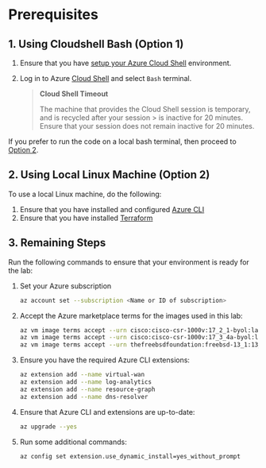 
# Prerequisites

## 1. Using Cloudshell Bash (Option 1)

1. Ensure that you have [setup your Azure Cloud Shell](https://learn.microsoft.com/en-us/azure/cloud-shell/overview) environment.

2. Log in to Azure [Cloud Shell](https://shell.azure.com) and select `Bash` terminal.

   > **Cloud Shell Timeout**
   >
   > The machine that provides the Cloud Shell session is temporary, and is recycled after your session > is inactive for 20 minutes. Ensure that your session does not remain inactive for 20 minutes.

If you prefer to run the code on a local bash terminal, then proceed to [Option 2](#using-local-linux-machine-option-2).

## 2. Using Local Linux Machine (Option 2)

To use a local Linux machine, do the following:

1. Ensure that you have installed and configured [Azure CLI](https://learn.microsoft.com/en-us/cli/azure/install-azure-cli)
2. Ensure that you have installed [Terraform](https://learn.hashicorp.com/tutorials/terraform/install-cli)

## 3. Remaining Steps

Run the following commands to ensure that your environment is ready for the lab:

1. Set your Azure subscription

   ```sh
   az account set --subscription <Name or ID of subscription>
   ```

2. Accept the Azure marketplace terms for the images used in this lab:
   ```sh
   az vm image terms accept --urn cisco:cisco-csr-1000v:17_2_1-byol:latest
   az vm image terms accept --urn cisco:cisco-csr-1000v:17_3_4a-byol:latest
   az vm image terms accept --urn thefreebsdfoundation:freebsd-13_1:13_1-release:13.1.0 -o none
   ```

3. Ensure you have the required Azure CLI extensions:
   ```sh
   az extension add --name virtual-wan
   az extension add --name log-analytics
   az extension add --name resource-graph
   az extension add --name dns-resolver
   ```

4. Ensure that Azure CLI and extensions are up-to-date:
   ```sh
   az upgrade --yes
   ```

5. Run some additional commands:
   ```sh
   az config set extension.use_dynamic_install=yes_without_prompt
   ```
